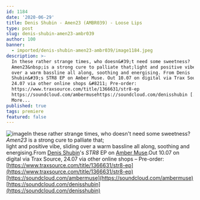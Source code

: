 ```yaml
---
id: 1184
date: '2020-06-29'
title: Denis Shubin - Amen23 (AMBR039) - Loose Lips
type: post
slug: denis-shubin-amen23-ambr039
author: 100
banner:
  - imported/denis-shubin-amen23-ambr039/image1184.jpeg
description: >-
  In these rather strange times, who doesn&#39;t need some sweetness?
  Amen23&nbsp;is a strong cure to palliate that;light and positive vibe, sliding
  over a warm bassline all along, soothing and energising. From Denis
  Shubin&#39;s STR8 EP on Amber Muse. Out 10.07 on digital via Trax Source,
  24.07 via other online shops &#8211; Pre-order:
  https://www.traxsource.com/title/1366631/str8-ep
  https://soundcloud.com/ambermusehttps://soundcloud.com/denisshubin [...]Read
  More...
published: true
tags: premiere
featured: false
---
```

![image](../imported/denis-shubin-amen23-ambr039/image1184.jpeg)In these rather strange times, who doesn't need some sweetness? _Amen23_ is a strong cure to palliate that;  
light and positive vibe, sliding over a warm bassline all along, soothing and energising.From [Denis Shubin](https://www.residentadvisor.net/dj/denisshubin)'s _STR8_ EP on [Amber Muse](https://ambermuse.com/).Out 10.07 on digital via Trax Source, 24.07 via other online shops – Pre-order: [https://www.traxsource.com/title/1366631/str8-ep](https://www.traxsource.com/title/1366631/str8-ep)[https://soundcloud.com/ambermuse](https://soundcloud.com/ambermuse)  
[](https://soundcloud.com/denisshubin)[https://soundcloud.com/denisshubin](https://soundcloud.com/denisshubin)